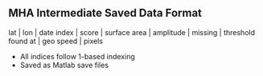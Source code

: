 ## MHA Intermediate Saved Data Format
lat | lon | date index | score | surface area | amplitude | missing | threshold found at |
    geo speed | pixels

  + All indices follow 1-based indexing
  + Saved as Matlab save files
